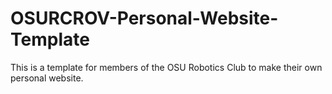 # OSURCROV-Personal-Website-Template
This is a template for members of the OSU Robotics Club to make their own personal website. 
